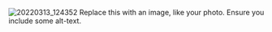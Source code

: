 ![20220313_124352](https://user-images.githubusercontent.com/102755858/161368191-96ef9ca4-1edd-4df4-9c62-3b898df0e96f.jpg)
Replace this with an image, like your photo. Ensure you include some alt-text.
